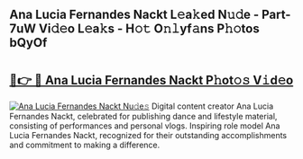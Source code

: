 ## Ana Lucia Fernandes Nackt L𝚎a𝚔ed N𝚞𝚍e - Part-7uW Vi𝚍𝚎o L𝚎a𝚔s - H𝚘𝚝 O𝚗𝚕yf𝚊ns P𝚑𝚘tos bQyOf

# <h2><a href="http://kfctec1.oniu.top/?m=Ana+Lucia+Fernandes+Nackt">🔗👉 🔴 Ana Lucia Fernandes Nackt P𝚑ot𝚘𝚜 V𝚒d𝚎o</a></h2>

[![Ana Lucia Fernandes Nackt Nu𝚍e𝚜](https://i.imgur.com/0qMVB7G.gif)](http://kfctec1.oniu.top/?m=Ana+Lucia+Fernandes+Nackt)
Digital content creator Ana Lucia Fernandes Nackt, celebrated for publishing dance and lifestyle material, consisting of performances and personal vlogs. Inspiring role model Ana Lucia Fernandes Nackt, recognized for their outstanding accomplishments and commitment to making a difference.  
